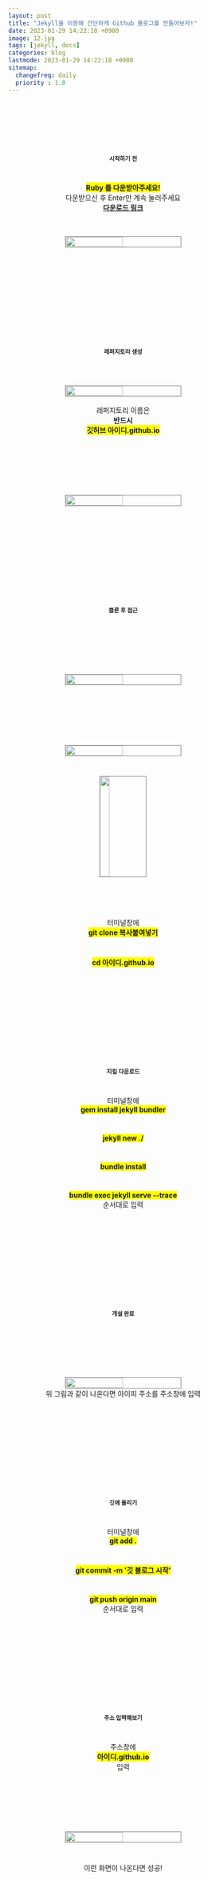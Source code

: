 ```yaml
---
layout: post
title: "Jekyll을 이용해 간단하게 Github 블로그를 만들어보자!"
date: 2023-01-29 14:22:18 +0900
image: 12.jpg
tags: [jekyll, docs]
categories: blog
lastmode: 2023-01-29 14:22:18 +0900
sitemap:
  changefreq: daily
  priority : 1.0
---
```


<div style = 'width : 48vw; display : flex; align-items: center; flex-direction : column; margin-top : 3vh'>
    <text style = 'font-size : 1.2vw; font-weight : bold'>시작하기 전</text>
    <strong style = 'background-color : yellow; margin-top : 1vh;'>Ruby 를 다운받아주세요! </strong>
    다운받으신 후 Enter만 계속 눌러주세요
    <a style = 'font-weight : bold' href = "https://rubyinstaller.org/downloads/">다운로드 링크</a>
    <img src = 'https://user-images.githubusercontent.com/44117975/215042177-81a7b03f-ae1c-48e4-ab95-df63413d9669.png' 
        style = 'width : 50%; border : 0.5px solid gray; margin-top : 1.2vh;'
    />
    <text style = 'font-size : 1.2vw; font-weight : bold; margin-top : 5vh'>레퍼지토리 생성</text>
    <img src = 'https://user-images.githubusercontent.com/44117975/215030305-e31ab33d-243a-4e2c-a7af-4ef7abe9236d.png' 
        style = 'width : 50%; border : 0.5px solid gray; margin-top : 1.5vh;'
    />
    <br/>
    레퍼지토리 이름은 <strong>반드시</strong>
    <text style = 'background-color : yellow; font-weight : bold'>
        깃허브 아이디.github.io
    </text>
    <img src = 'https://user-images.githubusercontent.com/44117975/215032405-abee8bd0-76d7-42f2-8368-d6d8e79e0a81.png'
        style = 'width : 50%; margin-top : 3vh; border : 0.5px solid gray'
    /> 
    <text style = 'font-size : 1.2vw; font-weight : bold; margin-top : 5vh'>클론 후 접근</text>
    <img src = 'https://user-images.githubusercontent.com/44117975/215038804-53046aa4-c07d-422c-9e5f-bd29a974ae30.png'
        style = 'width : 50%; margin-top : 3vh; border : 0.5px solid gray'
    />
    <img src = 'https://user-images.githubusercontent.com/44117975/215039514-e8f1f8c9-d9a3-4c58-a2b0-b67d48ec6b54.png'
        style = 'width : 50%; margin-top : 3vh; border : 0.5px solid gray; margin-bottom : 1vh;'
    />
     <img src = 'https://user-images.githubusercontent.com/44117975/215040268-3c35ba11-84ca-4856-a60a-932c75ae8d9b.png'
        style = 'width : 20%; height : 5vh;  border : 0.5px solid gray; margin-bottom : 2vh'
    />
    터미널창에 <strong style = 'background-color : yellow;'>git clone 복사붙여넣기 </strong>
    <strong style = 'background-color : yellow; margin-top: 1vh'>cd 아이디.github.io </strong>
    <text style = 'font-size : 1.2vw; font-weight : bold; margin-top : 5vh; margin-bottom : 1vh'>지킬 다운로드</text>
    터미널창에 <strong style = 'background-color : yellow;'> gem install jekyll bundler </strong>
    <strong style = 'background-color : yellow; margin-top: 1vh'>jekyll new ./ </strong>
    <strong style = 'background-color : yellow; margin-top: 1vh'>bundle install </strong>
    <strong style = 'background-color : yellow; margin-top: 1vh'>bundle exec jekyll serve --trace</strong>
    <text>순서대로 입력</text>
    <text style = 'font-size : 1.2vw; font-weight : bold; margin-top : 5vh'>개설 완료</text>
    <img src = 'https://user-images.githubusercontent.com/44117975/215306279-64dd8609-cd2f-4710-b96c-24772e1c33b3.png'
        style = 'width : 50%; margin-top : 3vh; border : 0.5px solid gray'
    />
    <text>위 그림과 같이 나온다면 아이피 주소를 주소창에 입력</text>
    <text style = 'font-size : 1.2vw; font-weight : bold; margin-top : 5vh; margin-bottom : 1vh'>깃에 올리기</text>
    터미널창에 <strong style = 'background-color : yellow;'> git add . </strong>
    <strong style = 'background-color : yellow; margin-top: 1vh'>git commit -m '깃 블로그 시작' </strong>
    <strong style = 'background-color : yellow; margin-top: 1vh'>git push origin main</strong>
    <text>순서대로 입력</text>
    <text style = 'font-size : 1.2vw; font-weight : bold; margin-top : 5vh; margin-bottom : 1vh'>주소 입력해보기</text>
    주소창에 <strong style = 'background-color : yellow;'> 아이디.github.io</strong>입력
    <img src = 'https://user-images.githubusercontent.com/44117975/215306667-75a4193e-0eab-47a3-a3af-5c63ffbc15ab.png'
        style = 'width : 50%; margin-top : 3vh; border : 0.5px solid gray; margin-bottom : 1vh'
    />
    <text>이런 화면이 나온다면 성공!</text>
    <text style = 'font-size : 1.2vw; font-weight : bold; margin-top : 5vh'>마치며</text>
    <strong style = 'margin-top : 1vh'>다음은 이제 블로그를 꾸미기 위해 테마를 적용해보자!</strong>

</div>

[jekyll-docs]: https://jekyllrb.com/docs/home
[jekyll-gh]:   https://github.com/jekyll/jekyll
[jekyll-talk]: https://talk.jekyllrb.com/
